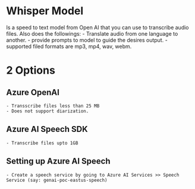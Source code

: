 # Whisper Model
Is a speed to text model from Open AI that you can use to transcribe audio files. Also does the followings:
    - Translate audio from one language to another.
    - provide prompts to model to guide the desires output.
    - supported filed formats are mp3, mp4, wav, webm.

# 2 Options
## Azure OpenAI
    - Transscribe files less than 25 MB
    - Does not support diarization.
## Azure AI Speech SDK
    - Transcribe files upto 1GB

## Setting up Azure AI Speech 
    - Create a speech service by going to Azure AI Services >> Speech Service (say: genai-poc-eastus-speech)
    